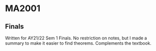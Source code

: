 # MA2001

## Finals

Written for AY21/22 Sem 1 Finals. No restriction on notes, but I made a summary to make it easier to find theorems. Complements the textbook.
